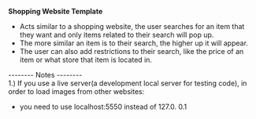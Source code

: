 **Shopping Website Template**

- Acts similar to a shopping website, the user searches for an item that they want and only items related to their search will pop up.
- The more similar an item is to their search, the higher up it will appear.
- The user can also add restrictions to their search, like the price of an item or what store that item is located in.



-------- Notes -------- <br>
1.) If you use a live server(a development local server for testing code), in order to load images from other websites: 
  - you need to use localhost:5550 instead of 127.0. 0.1

